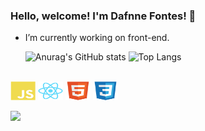 ### Hello, welcome! I'm Dafnne Fontes! 👋

- I’m currently working on front-end.

  ![Anurag's GitHub stats](https://github-readme-stats.vercel.app/api?username=daffontes&show_icons=true&theme=transparent)
  ![Top Langs](https://github-readme-stats.vercel.app/api/top-langs/?username=daffontes&layout=compact)
<div style="display: inline_block"><br>
  <img align="center" alt="Daf-Js" height="30" width="40" src="https://raw.githubusercontent.com/devicons/devicon/master/icons/javascript/javascript-plain.svg">
  <img align="center" alt="Daf-React" height="30" width="40" src="https://raw.githubusercontent.com/devicons/devicon/master/icons/react/react-original.svg">
  <img align="center" alt="Daf-HTML" height="30" width="40" src="https://raw.githubusercontent.com/devicons/devicon/master/icons/html5/html5-original.svg">
  <img align="center" alt="Daf-CSS" height="30" width="40" src="https://raw.githubusercontent.com/devicons/devicon/master/icons/css3/css3-original.svg">
</div>
  <br>
<div>
  <a href= "https://www.linkedin.com/in/dafnnefontes/"><img src= "https://img.shields.io/badge/LinkedIn-0077B5?style=for-the-badge&logo=linkedin&logoColor=white"
 
</div>
  	 
 
